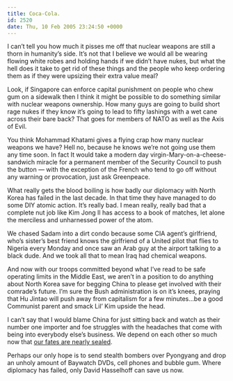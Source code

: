 ```yaml
---
title: Coca-Cola.
id: 2520
date: Thu, 10 Feb 2005 23:24:50 +0000
---
```


I can’t tell you how much it pisses me off that nuclear weapons are still a thorn in humanity’s side. It’s not that I believe we would all be wearing flowing white robes and holding hands if we didn’t have nukes, but what the hell does it take to get rid of these things and the people who keep ordering them as if they were upsizing their extra value meal?  

Look, if Singapore can enforce capital punishment on people who chew gum on a sidewalk then I think it might be possible to do something similar with nuclear weapons ownership. How many guys are going to build short rage nukes if they know it’s going to lead to fifty lashings with a wet cane across their bare back? That goes for members of <span class="caps">NATO</span> as well as the Axis of Evil.  

You think Mohammad Khatami gives a flying crap how many nuclear weapons we have? Hell no, because he knows we’re not going use them any time soon. In fact It would take a modern day virgin-Mary-on-a-cheese-sandwich miracle for a permanent member of the Security Council to push the button — with the exception of the French who tend to go off without any warning or provocation, just ask Greenpeace.  

What really gets the blood boiling is how badly our diplomacy with North Korea has failed in the last decade. In that time they have managed to do some <span class="caps">DIY</span> atomic action. It’s really bad. I mean really, really bad that a complete nut job like Kim Jong Il has access to a book of matches, let alone the merciless and unharnessed power of the atom.  

We chased Sadam into a dirt condo because some <span class="caps">CIA</span> agent’s girlfriend, who’s sister’s best friend knows the girlfriend of a United pilot that flies to Nigeria every Monday and once saw an Arab guy at the airport talking to a black dude. And we took all that to mean Iraq had chemical weapons.  

And now with our troops committed beyond what I’ve read to be safe operating limits in the Middle East, we aren’t in a position to do anything about North Korea save for begging China to please get involved with their comrade’s future. I’m sure the Bush administration is on it’s knees, praying that Hu Jintao will push away from capitalism for a few minutes…be a good Communist parent and smack Lil’ Kim upside the head.  

I can’t say that I would blame China for just sitting back and watch as their number one importer and foe struggles with the headaches that come with being into everybody else’s business. We depend on each other so much now that [our fates are nearly sealed](http://www.wal-martchina.com/english/walmart/wminchina.htm).  

Perhaps our only hope is to send stealth bombers over Pyongyang and drop an unholy amount of Baywatch <span class="caps">DVD</span>s, cell phones and bubble gum. Where diplomacy has failed, only David Hasselhoff can save us now.





